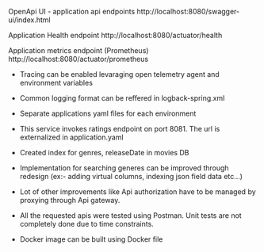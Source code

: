 OpenApi UI - application api endpoints
http://localhost:8080/swagger-ui/index.html

Application Health endpoint
http://localhost:8080/actuator/health

Application metrics endpoint (Prometheus)
http://localhost:8080/actuator/prometheus

- Tracing can be enabled levaraging open telemetry agent and environment variables

- Common logging format can be reffered in logback-spring.xml

- Separate applications yaml files for each environment

- This service invokes ratings endpoint on port 8081. The url is externalized in application.yaml

- Created index for genres, releaseDate in movies DB

- Implementation for searching generes can be improved through redesign (ex:- adding virtual columns, indexing json field data  etc...) 

- Lot of other improvements like Api authorization have to be managed by proxying through Api gateway.

- All the requested apis were tested using Postman. Unit tests are not completely done due to time constraints.

- Docker image can be built using Docker file
